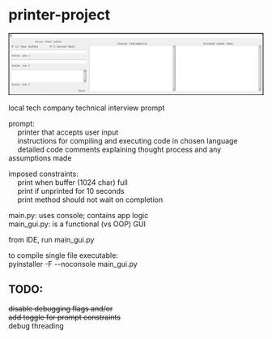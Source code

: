 # printer-project

![alt_text](https://github.com/scott-sattler/printer-project/blob/main/tech_test_printer_screen.png?raw=true)

local tech company technical interview prompt

prompt: <br>
&emsp; printer that accepts user input <br>
&emsp; instructions for compiling and executing code in chosen language <br>
&emsp; detailed code comments explaining thought process and any assumptions made <br>

imposed constraints: <br>
&emsp; print when buffer (1024 char) full <br>
&emsp; print if unprinted for 10 seconds <br>
&emsp; print method should not wait on completion <br>

main.py: uses console; contains app logic<br>
main_gui.py: is a functional (vs OOP) GUI

from IDE, run main_gui.py

to compile single file executable:<br>
pyinstaller -F --noconsole main_gui.py

## TODO:
~~disable debugging flags and/or<br>
add toggle for prompt constraints~~<br>
debug threading
